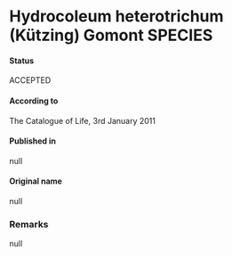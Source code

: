 # Hydrocoleum heterotrichum (Kützing) Gomont SPECIES

#### Status
ACCEPTED

#### According to
The Catalogue of Life, 3rd January 2011

#### Published in
null

#### Original name
null

### Remarks
null